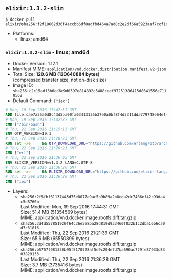 ## `elixir:1.3.2-slim`

```console
$ docker pull elixir@sha256:f2f18662d36f4accbb6df8adfbd464a7ad8c2e2df66a5923aaf7ccf1cdda3974
```

-	Platforms:
	-	linux; amd64

### `elixir:1.3.2-slim` - linux; amd64

-	Docker Version: 1.12.1
-	Manifest MIME: `application/vnd.docker.distribution.manifest.v2+json`
-	Total Size: **120.6 MB (120640884 bytes)**  
	(compressed transfer size, not on-disk size)
-	Image ID: `sha256:c2c15ad13b6ed6c9d0397e814892c3488ceef97251386415d8641556e7118562`
-	Default Command: `["iex"]`

```dockerfile
# Mon, 19 Sep 2016 17:42:37 GMT
ADD file:cae7a35a0d8c43d5ba00fa03413136b37e0a0bf8f4d5311dda779748e64ef425 in / 
# Mon, 19 Sep 2016 17:42:37 GMT
CMD ["/bin/bash"]
# Thu, 22 Sep 2016 21:15:13 GMT
ENV OTP_VERSION=19.1
# Thu, 22 Sep 2016 21:20:23 GMT
RUN set -xe 	&& OTP_DOWNLOAD_URL="https://github.com/erlang/otp/archive/OTP-${OTP_VERSION}.tar.gz" 	&& OTP_DOWNLOAD_SHA256="caf320c07bdd4c6e11831a0b0d25645a29112007077dbf11eec22437f8b041ed" 	&& runtimeDeps=' 		libodbc1 		libssl1.0.0 		libsctp1 	' 	&& buildDeps=' 		curl 		ca-certificates 		autoconf 		gcc 		make 		libncurses-dev 		unixodbc-dev 		libssl-dev 		libsctp-dev 	' 	&& apt-get update 	&& apt-get install -y --no-install-recommends $runtimeDeps 	&& apt-get install -y --no-install-recommends $buildDeps 	&& curl -fSL -o otp-src.tar.gz "$OTP_DOWNLOAD_URL" 	&& echo "$OTP_DOWNLOAD_SHA256 otp-src.tar.gz" | sha256sum -c - 	&& mkdir -p /usr/src/otp-src 	&& tar -xzf otp-src.tar.gz -C /usr/src/otp-src --strip-components=1 	&& rm otp-src.tar.gz 	&& cd /usr/src/otp-src 	&& ./otp_build autoconf 	&& ./configure --enable-sctp 	&& make -j$(nproc) 	&& make install 	&& find /usr/local -name examples | xargs rm -rf 	&& apt-get purge -y --auto-remove $buildDeps 	&& rm -rf /usr/src/otp-src /var/lib/apt/lists/*
# Thu, 22 Sep 2016 21:20:23 GMT
CMD ["erl"]
# Thu, 22 Sep 2016 21:36:05 GMT
ENV ELIXIR_VERSION=v1.3.2 LANG=C.UTF-8
# Thu, 22 Sep 2016 21:36:20 GMT
RUN set -xe 	&& ELIXIR_DOWNLOAD_URL="https://github.com/elixir-lang/elixir/releases/download/${ELIXIR_VERSION}/Precompiled.zip" 	&& ELIXIR_DOWNLOAD_SHA256="45fdb9464b0fbe44c919482f1247740cc9c5d399280ef07e386aa7402b085be7" 	&& buildDeps=' 		ca-certificates 		curl 		unzip 	' 	&& apt-get update 	&& apt-get install -y --no-install-recommends $buildDeps 	&& curl -fSL -o elixir-precompiled.zip $ELIXIR_DOWNLOAD_URL 	&& echo "$ELIXIR_DOWNLOAD_SHA256 elixir-precompiled.zip" | sha256sum -c - 	&& unzip -d /usr/local elixir-precompiled.zip 	&& rm elixir-precompiled.zip 	&& apt-get purge -y --auto-remove $buildDeps 	&& rm -rf /var/lib/apt/lists/*
# Thu, 22 Sep 2016 21:36:20 GMT
CMD ["iex"]
```

-	Layers:
	-	`sha256:2f5fbf61137445d75e8077a9ac5b9b89a2b8eda2dc7486ef42c93da4c5d8760b`  
		Last Modified: Mon, 19 Sep 2016 17:44:31 GMT  
		Size: 51.4 MB (51354569 bytes)  
		MIME: application/vnd.docker.image.rootfs.diff.tar.gzip
	-	`sha256:3d4d557851929f64c36e5e8ba28d819d933460f832b1c2dba16b6ca0d7c61816`  
		Last Modified: Thu, 22 Sep 2016 21:21:39 GMT  
		Size: 65.6 MB (65550899 bytes)  
		MIME: application/vnd.docker.image.rootfs.diff.tar.gzip
	-	`sha256:b5757f981330b95f5170528af5e9c204e7d7ba696ac729fe87933c8303829133`  
		Last Modified: Thu, 22 Sep 2016 21:36:28 GMT  
		Size: 3.7 MB (3735416 bytes)  
		MIME: application/vnd.docker.image.rootfs.diff.tar.gzip
